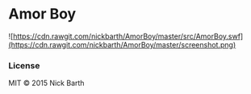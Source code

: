 # Amor Boy

![https://cdn.rawgit.com/nickbarth/AmorBoy/master/src/AmorBoy.swf](https://cdn.rawgit.com/nickbarth/AmorBoy/master/screenshot.png)

### License

MIT &copy; 2015 Nick Barth
